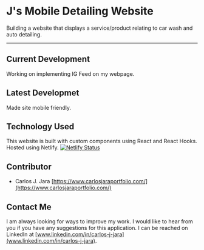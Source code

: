 # J's Mobile Detailing Website

Building a website that displays a service/product relating to car wash and auto detailing.
___

## Current Development

Working on implementing IG Feed on my webpage.

## Latest Developmet

Made site mobile friendly.

## Technology Used

This website is built with custom components using React and React Hooks. Hosted using Netlify.
[![Netlify Status](https://api.netlify.com/api/v1/badges/e6c84df6-e248-4d7d-a68d-e7ccd5bf054a/deploy-status)](https://app.netlify.com/sites/awesome-nobel-7832f0/deploys)

## Contributor

- Carlos J. Jara [https://www.carlosjaraportfolio.com/](https://www.carlosjaraportfolio.com/)

## Contact Me

I am always looking for ways to improve my work. I would like to hear from you if you have any suggestions for this application. I can be reached on LinkedIn at [www.linkedin.com/in/carlos-j-jara](www.linkedin.com/in/carlos-j-jara).